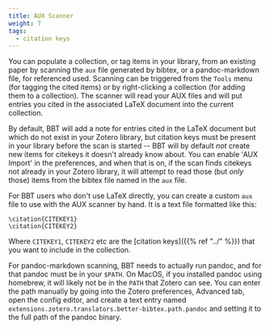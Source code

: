 ```yaml
---
title: AUX Scanner
weight: 7
tags:
  - citation keys
---
```


You can populate a collection, or tag items in your
library, from an existing paper by scanning the `aux` file generated
by bibtex, or a pandoc-markdown file, for referenced used. Scanning can be triggered from the `Tools` menu (for
tagging the cited items) or by right-clicking a collection (for
adding them to a collection). The scanner will read your AUX files
and will put entries you cited in the associated LaTeX document
into the current collection.

By default, BBT will add a note for entries cited in the LaTeX
document but which do not exist in your Zotero library, but citation
keys must be present in your library before the scan is started --
BBT will by default *not* create new items for citekeys it
doesn't already know about. You can enable 'AUX Import' in the
preferences, and when that is on, if the scan finds citekeys not
already in your Zotero library, it will attempt to read those (but
*only* those) items from the bibtex file named in the `aux` file.

For BBT users who don't use LaTeX directly, you can create a
custom `aux` file to use with the AUX scanner by hand. It is a
text file formatted like this:

```
\citation{CITEKEY1}
\citation{CITEKEY2}
```

Where `CITEKEY1`, `CITEKEY2` etc are the [citation keys]({{% ref "../" %}})
that you want to include in the collection.

For pandoc-markdown scanning, BBT needs to actually run pandoc, and for that pandoc must be in your `$PATH`. On MacOS, if you installed pandoc using homebrew, it will likely not be in the `PATH` that Zotero can see. You can enter the path manually by going into the Zotero preferences, Advanced tab, open the config editor, and create a text entry named `extensions.zotero.translators.better-bibtex.path.pandoc` and setting it to the full path of the pandoc binary.
